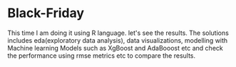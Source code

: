 # Black-Friday
This time I am doing it using R language. let's see the results. The solutions includes eda(exploratory data analysis), data visualizations, modelling with Machine learning Models such as XgBoost and AdaBooost etc and check the performance using rmse metrics etc to compare the results.
